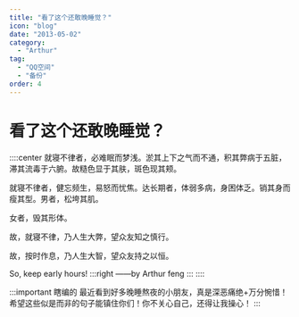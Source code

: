 ```yaml
---
title: "看了这个还敢晚睡觉？"
icon: "blog"
date: "2013-05-02"
category:
  - "Arthur"
tag:
  - "QQ空间"
  - "备份"
order: 4
---
```

# 看了这个还敢晚睡觉？

::::center
就寝不律者，必难眠而梦浅。淤其上下之气而不通，积其弊病于五脏，滞其流毒于六腑。故糙色显于其肤，斑色现其颊。

就寝不律者，健忘频生，易怒而忧焦。达长期者，体弱多病，身困体乏。销其身而瘦其型。男者，松垮其肌。

女者，毁其形体。

故，就寝不律，乃人生大弊，望众友知之慎行。

故，按时作息，乃人生大智，望众友持之以恒。

So, keep early hours!
:::right
——by Arthur feng
:::
::::

:::important 瞎编的
最近看到好多晚睡熬夜的小朋友，真是深恶痛绝+万分惋惜！希望这些似是而非的句子能镇住你们！你不关心自己，还得让我操心！
:::

